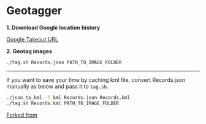 # Geotagger

**1. Download Google location history**

[Google Takeout URL](https://takeout.google.com/settings/takeout/custom/location_history?pli=1)

**2. Geotag images**

```bash
./tag.sh Records.json PATH_TO_IMAGE_FOLDER
```

------------------

If you want to save your time by caching kml file, convert Records.json manually as below and pass it to `tag.sh`.

```bash
./json_to_kml -f kml Records.json Records.kml
./tag.sh Records.kml PATH_TO_IMAGE_FOLDER
```

[Forked from](https://github.com/Scarygami/location-history-json-converter)

